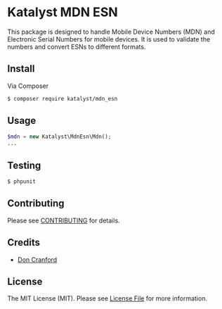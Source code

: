 # Katalyst MDN ESN

This package is designed to handle Mobile Device Numbers (MDN) and Electronic Serial Numbers for mobile devices. It is 
used to validate the numbers and convert ESNs to different formats.

## Install

Via Composer

``` bash
$ composer require katalyst/mdn_esn
```

## Usage

``` php
$mdn = new Katalyst\MdnEsn\Mdn();
...
```

## Testing

``` bash
$ phpunit
```

## Contributing

Please see [CONTRIBUTING](https://github.com/katalystsol/mdn_esn/blob/master/CONTRIBUTING.md) for details.

## Credits

- [Don Cranford](https://github.com/katalystsol)

## License

The MIT License (MIT). Please see [License File](LICENSE.md) for more information.
